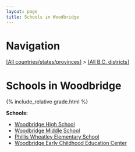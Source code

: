 ```yaml
---
layout: page
title: Schools in Woodbridge
---
```

# Navigation

[[All countries/states/provinces]](../..) > [[All B.C. districts]](..)

# Schools in Woodbridge

{% include_relative grade.html %}

**Schools:**

- [Woodbridge High School](Woodbridge_High_School.md)
- [Woodbridge Middle School](Woodbridge_Middle_School.md)
- [Phillis Wheatley Elementary School](Phillis_Wheatley_Elementary_School.md)
- [Woodbridge Early Childhood Education Center](Woodbridge_Early_Childhood_Education_Center.md)
